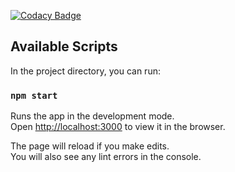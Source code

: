 [![Codacy Badge](https://app.codacy.com/project/badge/Grade/b8c54603a71542f287fce89637d9f9ef)](https://www.codacy.com/gh/omobosteven/uidesk/dashboard?utm_source=github.com&amp;utm_medium=referral&amp;utm_content=omobosteven/uidesk&amp;utm_campaign=Badge_Grade)

## Available Scripts

In the project directory, you can run:

### `npm start`

Runs the app in the development mode.\
Open [http://localhost:3000](http://localhost:3000) to view it in the browser.

The page will reload if you make edits.\
You will also see any lint errors in the console.
